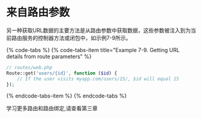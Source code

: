# 来自路由参数

另一种获取URL数据的主要方法是从路由参数中获取数据，这些参数被注入到为当前路由服务的控制器方法或闭包中，如示例7-9所示。

{% code-tabs %}
{% code-tabs-item title="Example 7-9. Getting URL details from route parameters" %}
```php
// routes/web.php
Route::get('users/{id}', function ($id) {
    // If the user visits myapp.com/users/15/, $id will equal 15
});
```
{% endcode-tabs-item %}
{% endcode-tabs %}

学习更多路由和路由绑定,请查看第三章

